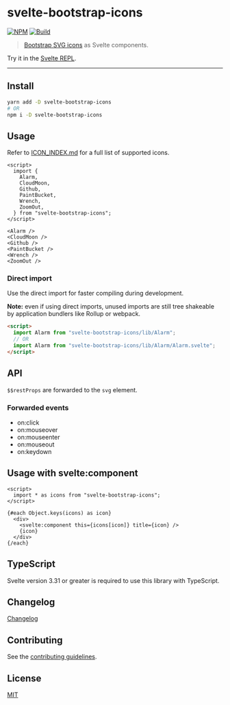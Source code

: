 # svelte-bootstrap-icons

[![NPM][npm]][npm-url]
[![Build][build]][build-badge]

> [Bootstrap SVG icons](https://github.com/twbs/icons) as Svelte components.

<!-- REPO_URL -->

Try it in the [Svelte REPL](https://svelte.dev/repl/9a0e245df66248d59fadbbf007c06124?version=3.24.0).

---

<!-- TOC -->

## Install

```bash
yarn add -D svelte-bootstrap-icons
# OR
npm i -D svelte-bootstrap-icons
```

## Usage

Refer to [ICON_INDEX.md](./ICON_INDEX.md) for a full list of supported icons.

```svelte
<script>
  import {
    Alarm,
    CloudMoon,
    Github,
    PaintBucket,
    Wrench,
    ZoomOut,
  } from "svelte-bootstrap-icons";
</script>

<Alarm />
<CloudMoon />
<Github />
<PaintBucket />
<Wrench />
<ZoomOut />

```

### Direct import

Use the direct import for faster compiling during development.

**Note:** even if using direct imports, unused imports are still tree shakeable by application bundlers like Rollup or webpack.

```html
<script>
  import Alarm from "svelte-bootstrap-icons/lib/Alarm";
  // OR
  import Alarm from "svelte-bootstrap-icons/lib/Alarm/Alarm.svelte";
</script>
```

## API

`$$restProps` are forwarded to the `svg` element.

### Forwarded events

- on:click
- on:mouseover
- on:mouseenter
- on:mouseout
- on:keydown

## Usage with svelte:component

```svelte
<script>
  import * as icons from "svelte-bootstrap-icons";
</script>

{#each Object.keys(icons) as icon}
  <div>
    <svelte:component this={icons[icon]} title={icon} />
    {icon}
  </div>
{/each}

```

## TypeScript

Svelte version 3.31 or greater is required to use this library with TypeScript.

## Changelog

[Changelog](CHANGELOG.md)

## Contributing

See the [contributing guidelines](./CONTRIBUTING.md).

## License

[MIT](LICENSE)

[npm]: https://img.shields.io/npm/v/svelte-bootstrap-icons.svg?color=%237952b3&style=for-the-badge
[npm-url]: https://npmjs.com/package/svelte-bootstrap-icons
[build]: https://img.shields.io/travis/com/metonym/svelte-bootstrap-icons?color=24a148&style=for-the-badge
[build-badge]: https://travis-ci.com/metonym/svelte-bootstrap-icons

